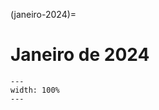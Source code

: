 (janeiro-2024)=

# Janeiro de 2024

```{figure} ../imagens/calendario/2024/calendario-2024-01.png
---
width: 100%
---
```

